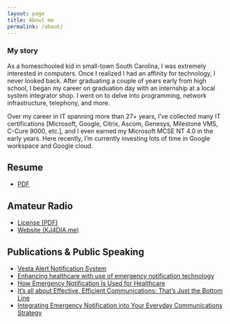 ```yaml
---
layout: page
title: About me
permalink: /about/
---
```


### My story

As a homeschooled kid in small-town South Carolina, I was extremely interested in computers. Once I realized I had an affinity for technology, I never looked back. After graduating a couple of years early from high school, I began my career on graduation day with an internship at a local system integrator shop. I went on to delve into programming, network infrastructure, telephony, and more.

Over my career in IT spanning more than 27+ years, I’ve collected many IT certifications [Microsoft, Google, Citrix, Ascom, Genesys, Milestone VMS, C-Cure 9000, etc.], and I even earned my Microsoft MCSE NT 4.0 in the early years. Here recently, I’m currently investing lots of time in Google workspace and Google cloud.

## Resume

- [PDF](https://resume.io/r/AHR4XIc7v)

## Amateur Radio

- [License (PDF)](/media/documents/KJ4DIA.pdf)
- [Website (KJ4DIA.me)](https://kj4dia.me)

## Publications & Public Speaking

- [Vesta Alert Notification System](/posts/2019-10-24-vesta-alert-notification-system)
- [Enhancing healthcare with use of emergency notification technology](/posts/2018-05-09-enhancing-healthcare-with-use-of-emergency-notification-technology)
- [How Emergency Notification Is Used for Healthcare](/posts/2016-11-30-how-emergency-notification-is-used-for-healthcare)
- [It’s all about Effective, Efficient Communications: That’s Just the Bottom Line](/posts/2014-09-05-its-all-about-effective-efficient-communication-thats-just-the-bottom-line)
- [Integrating Emergency Notification into Your Everyday Communications Strategy](/posts/2010-03-21-integrating-emergency-notification-into-your-everyday-communications-strategy)
